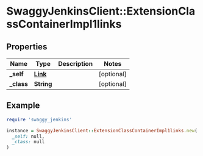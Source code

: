 # SwaggyJenkinsClient::ExtensionClassContainerImpl1links

## Properties

| Name | Type | Description | Notes |
| ---- | ---- | ----------- | ----- |
| **_self** | [**Link**](Link.md) |  | [optional] |
| **_class** | **String** |  | [optional] |

## Example

```ruby
require 'swaggy_jenkins'

instance = SwaggyJenkinsClient::ExtensionClassContainerImpl1links.new(
  _self: null,
  _class: null
)
```

